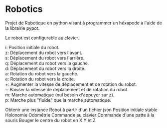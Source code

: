 # Robotics

Projet de Robotique en python visant à programmer un héxapode à l'aide de la librairie pypot.

Le robot est configurable au clavier.

i: Position initiale du robot.<br />
z: Déplacement du robot vers l'avant.<br />
s: Déplacement du robot vers l'arrière.<br />
q: Déplacement du robot vers la gauche.<br />
d: Déplacement du robot vers la droite.<br />
a: Rotation du robot vers la gauche.<br />
e: Rotation du robot vers la droite.<br />
+: Augmenter la vitesse de déplacement et de rotation du robot.<br />
-: Baisser la vitesse de déplacement et de rotation du robot.<br />
m: Marche automatique (nul besoin d'appuyer sur z).<br />
p: Marche plus "fluide" que la marche automatique.<br />


Obtenir une instance Robot à partir d'un fichier json 
Position initiale stable
Holonomie 
Odométrie 
Commande au clavier
Commande d'une patte à la souris
Bouger le centre du robot en X Y et Z
